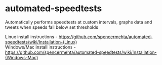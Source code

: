 # automated-speedtests  

Automatically performs speedtests at custom intervals, graphs data and tweets when speeds fall below set thresholds  

Linux install instructions - https://github.com/spencermehta/automated-speedtests/wiki/Installation-(Linux)  
Windows/Mac install instructions - https://github.com/spencermehta/automated-speedtests/wiki/Installation-(Windows-Mac)  